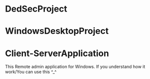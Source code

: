 # DedSecProject
# WindowsDesktopProject
# Client-ServerApplication
This Remote admin application for Windows.
If you understand how it work/You can use this ^_^
